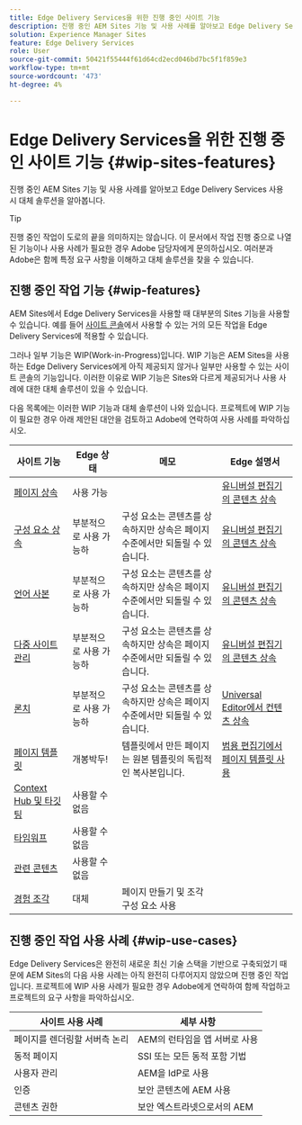 ```yaml
---
title: Edge Delivery Services을 위한 진행 중인 사이트 기능
description: 진행 중인 AEM Sites 기능 및 사용 사례를 알아보고 Edge Delivery Services 사용 시 대체 솔루션을 알아봅니다.
solution: Experience Manager Sites
feature: Edge Delivery Services
role: User
source-git-commit: 50421f55444f61d64cd2ecd046bd7bc5f1f859e3
workflow-type: tm+mt
source-wordcount: '473'
ht-degree: 4%

---
```



# Edge Delivery Services을 위한 진행 중인 사이트 기능 {#wip-sites-features}

진행 중인 AEM Sites 기능 및 사용 사례를 알아보고 Edge Delivery Services 사용 시 대체 솔루션을 알아봅니다.

>[!TIP]
>
>진행 중인 작업이 도로의 끝을 의미하지는 않습니다. 이 문서에서 작업 진행 중으로 나열된 기능이나 사용 사례가 필요한 경우 Adobe 담당자에게 문의하십시오. 여러분과 Adobe은 함께 특정 요구 사항을 이해하고 대체 솔루션을 찾을 수 있습니다.

## 진행 중인 작업 기능 {#wip-features}

AEM Sites에서 Edge Delivery Services을 사용할 때 대부분의 Sites 기능을 사용할 수 있습니다. 예를 들어 [사이트 콘솔](/help/sites-cloud/authoring/sites-console/introduction.md)에서 사용할 수 있는 거의 모든 작업을 Edge Delivery Services에 적용할 수 있습니다.

그러나 일부 기능은 WIP(Work-in-Progress)입니다. WIP 기능은 AEM Sites을 사용하는 Edge Delivery Services에게 아직 제공되지 않거나 일부만 사용할 수 있는 사이트 콘솔의 기능입니다. 이러한 이유로 WIP 기능은 Sites와 다르게 제공되거나 사용 사례에 대한 대체 솔루션이 있을 수 있습니다.

다음 목록에는 이러한 WIP 기능과 대체 솔루션이 나와 있습니다. 프로젝트에 WIP 기능이 필요한 경우 아래 제안된 대안을 검토하고 Adobe에 연락하여 사용 사례를 파악하십시오.

| 사이트 기능 | Edge 상태 | 메모 | Edge 설명서 |
|---|---|---|---|
| [페이지 상속](/help/sites-cloud/administering/msm-and-translation.md) | 사용 가능 |  | [유니버설 편집기의 콘텐츠 상속](/help/sites-cloud/authoring/universal-editor/inheritance.md) |
| [구성 요소 상속](/help/sites-cloud/administering/msm-and-translation.md) | 부분적으로 사용 가능하 | 구성 요소는 콘텐츠를 상속하지만 상속은 페이지 수준에서만 되돌릴 수 있습니다. | [유니버설 편집기의 콘텐츠 상속](/help/sites-cloud/authoring/universal-editor/inheritance.md) |
| [언어 사본](/help/sites-cloud/administering/translation/overview.md) | 부분적으로 사용 가능하 | 구성 요소는 콘텐츠를 상속하지만 상속은 페이지 수준에서만 되돌릴 수 있습니다. | [유니버설 편집기의 콘텐츠 상속](/help/sites-cloud/authoring/universal-editor/inheritance.md) |
| [다중 사이트 관리](/help/sites-cloud/administering/msm/overview.md) | 부분적으로 사용 가능하 | 구성 요소는 콘텐츠를 상속하지만 상속은 페이지 수준에서만 되돌릴 수 있습니다. | [유니버설 편집기의 콘텐츠 상속](/help/sites-cloud/authoring/universal-editor/inheritance.md) |
| [론치](/help/sites-cloud/authoring/launches/overview.md) | 부분적으로 사용 가능하 | 구성 요소는 콘텐츠를 상속하지만 상속은 페이지 수준에서만 되돌릴 수 있습니다. | [Universal Editor에서 컨텐츠 상속](/help/sites-cloud/authoring/universal-editor/inheritance.md) |
| [페이지 템플릿](/help/sites-cloud/authoring/page-editor/templates.md) | 개봉박두! | 템플릿에서 만든 페이지는 원본 템플릿의 독립적인 복사본입니다. | [범용 편집기에서 페이지 템플릿 사용](/help/edge/wysiwyg-authoring/templates.md) |
| [Context Hub 및 타깃팅](/help/sites-cloud/authoring/personalization/overview.md) | 사용할 수 없음 |  |  |
| [타임워프](/help/sites-cloud/authoring/launches/preview.md) | 사용할 수 없음 |  |  |
| [관련 콘텐츠](/help/sites-cloud/authoring/page-editor/editor-side-panel.md#associated-content-browser) | 사용할 수 없음 |  |  |
| [경험 조각](/help/sites-cloud/authoring/fragments/experience-fragments.md) | 대체 | 페이지 만들기 및 조각 구성 요소 사용 |  |

## 진행 중인 작업 사용 사례 {#wip-use-cases}

Edge Delivery Services은 완전히 새로운 최신 기술 스택을 기반으로 구축되었기 때문에 AEM Sites의 다음 사용 사례는 아직 완전히 다루어지지 않았으며 진행 중인 작업입니다. 프로젝트에 WIP 사용 사례가 필요한 경우 Adobe에게 연락하여 함께 작업하고 프로젝트의 요구 사항을 파악하십시오.

| 사이트 사용 사례 | 세부 사항 |
|---|---|
| 페이지를 렌더링할 서버측 논리 | AEM의 런타임을 앱 서버로 사용 |
| 동적 페이지 | SSI 또는 모든 동적 포함 기법 |
| 사용자 관리 | AEM을 IdP로 사용 |
| 인증 | 보안 콘텐츠에 AEM 사용 |
| 콘텐츠 권한 | 보안 엑스트라넷으로서의 AEM |
